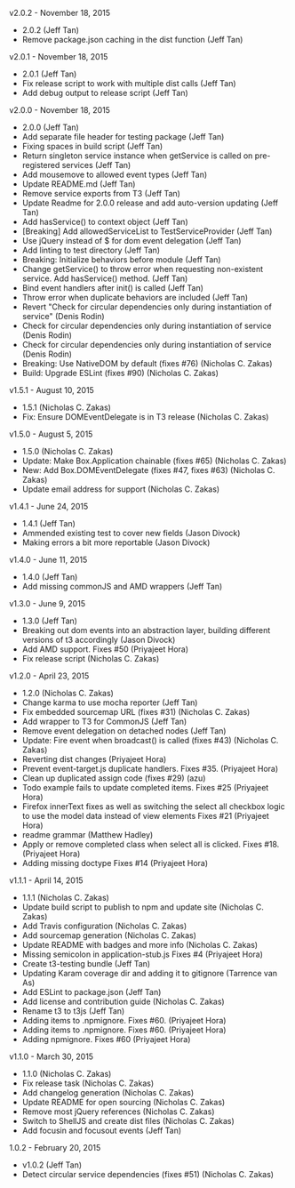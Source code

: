 v2.0.2 - November 18, 2015

* 2.0.2 (Jeff Tan)
* Remove package.json caching in the dist function (Jeff Tan)

v2.0.1 - November 18, 2015

* 2.0.1 (Jeff Tan)
* Fix release script to work with multiple dist calls (Jeff Tan)
* Add debug output to release script (Jeff Tan)

v2.0.0 - November 18, 2015

* 2.0.0 (Jeff Tan)
* Add separate file header for testing package (Jeff Tan)
* Fixing spaces in build script (Jeff Tan)
* Return singleton service instance when getService is called on pre-registered services (Jeff Tan)
* Add mousemove to allowed event types (Jeff Tan)
* Update README.md (Jeff Tan)
* Remove service exports from T3 (Jeff Tan)
* Update Readme for 2.0.0 release and add auto-version updating (Jeff Tan)
* Add hasService() to context object (Jeff Tan)
* [Breaking] Add allowedServiceList to TestServiceProvider (Jeff Tan)
* Use jQuery instead of $ for dom event delegation (Jeff Tan)
* Add linting to test directory (Jeff Tan)
* Breaking: Initialize behaviors before module (Jeff Tan)
* Change getService() to throw error when requesting non-existent service. Add hasService() method. (Jeff Tan)
* Bind event handlers after init() is called (Jeff Tan)
* Throw error when duplicate behaviors are included (Jeff Tan)
* Revert "Check for circular dependencies only during instantiation of service" (Denis Rodin)
* Check for circular dependencies only during instantiation of service (Denis Rodin)
* Check for circular dependencies only during instantiation of service (Denis Rodin)
* Breaking: Use NativeDOM by default (fixes #76) (Nicholas C. Zakas)
* Build: Upgrade ESLint (fixes #90) (Nicholas C. Zakas)

v1.5.1 - August 10, 2015

* 1.5.1 (Nicholas C. Zakas)
* Fix: Ensure DOMEventDelegate is in T3 release (Nicholas C. Zakas)

v1.5.0 - August 5, 2015

* 1.5.0 (Nicholas C. Zakas)
* Update: Make Box.Application chainable (fixes #65) (Nicholas C. Zakas)
* New: Add Box.DOMEventDelegate (fixes #47, fixes #63) (Nicholas C. Zakas)
* Update email address for support (Nicholas C. Zakas)

v1.4.1 - June 24, 2015

* 1.4.1 (Jeff Tan)
* Ammended existing test to cover new fields (Jason Divock)
* Making errors a bit more reportable (Jason Divock)

v1.4.0 - June 11, 2015

* 1.4.0 (Jeff Tan)
* Add missing commonJS and AMD wrappers (Jeff Tan)

v1.3.0 - June 9, 2015

* 1.3.0 (Jeff Tan)
* Breaking out dom events into an abstraction layer, building different versions of t3 accordingly (Jason Divock)
* Add AMD support. Fixes #50 (Priyajeet Hora)
* Fix release script (Nicholas C. Zakas)

v1.2.0 - April 23, 2015

* 1.2.0 (Nicholas C. Zakas)
* Change karma to use mocha reporter (Jeff Tan)
* Fix embedded sourcemap URL (fixes #31) (Nicholas C. Zakas)
* Add wrapper to T3 for CommonJS (Jeff Tan)
* Remove event delegation on detached nodes (Jeff Tan)
* Update: Fire event when broadcast() is called (fixes #43) (Nicholas C. Zakas)
* Reverting dist changes (Priyajeet Hora)
* Prevent event-target.js duplicate handlers. Fixes #35. (Priyajeet Hora)
* Clean up duplicated assign code (fixes #29) (azu)
* Todo example fails to update completed items. Fixes #25 (Priyajeet Hora)
* Firefox innerText fixes as well as switching the select all checkbox logic to use the model data instead of view elements Fixes #21 (Priyajeet Hora)
* readme grammar (Matthew Hadley)
* Apply or remove completed class when select all is clicked. Fixes #18. (Priyajeet Hora)
* Adding missing doctype Fixes #14 (Priyajeet Hora)

v1.1.1 - April 14, 2015

* 1.1.1 (Nicholas C. Zakas)
* Update build script to publish to npm and update site (Nicholas C. Zakas)
* Add Travis configuration (Nicholas C. Zakas)
* Add sourcemap generation (Nicholas C. Zakas)
* Update README with badges and more info (Nicholas C. Zakas)
* Missing semicolon in application-stub.js Fixes #4 (Priyajeet Hora)
* Create t3-testing bundle (Jeff Tan)
* Updating Karam coverage dir and adding it to gitignore (Tarrence van As)
* Add ESLint to package.json (Jeff Tan)
* Add license and contribution guide (Nicholas C. Zakas)
* Rename t3 to t3js (Jeff Tan)
* Adding items to .npmignore. Fixes #60. (Priyajeet Hora)
* Adding items to .npmignore. Fixes #60. (Priyajeet Hora)
* Adding npmignore. Fixes #60 (Priyajeet Hora)

v1.1.0 - March 30, 2015

* 1.1.0 (Nicholas C. Zakas)
* Fix release task (Nicholas C. Zakas)
* Add changelog generation (Nicholas C. Zakas)
* Update README for open sourcing (Nicholas C. Zakas)
* Remove most jQuery references (Nicholas C. Zakas)
* Switch to ShellJS and create dist files (Nicholas C. Zakas)
* Add focusin and focusout events (Jeff Tan)

1.0.2 - February 20, 2015

* v1.0.2 (Jeff Tan)
* Detect circular service dependencies (fixes #51) (Nicholas C. Zakas)
